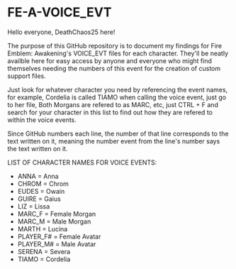 # FE-A-VOICE_EVT

Hello everyone, DeathChaos25 here!

The purpose of this GitHub repository is to document my findings for Fire Emblem: Awakening's VOICE_EVT files for each character.
They'll be neatly availble here for easy access by anyone and everyone who might find themselves needing
the numbers of this event for the creation of custom support files.

Just look for whatever character you need by referencing the event names, for example,
Cordelia is called TIAMO when calling the voice event, just go to her file, 
Both Morgans are refered to as MARC, etc, just CTRL + F and search for your character in this list 
to find out how they are refered to within the voice events.

Since GitHub numbers each line, the number of that line corresponds to the text written on it, 
meaning the number event from the line's number says the text written on it.

LIST OF CHARACTER NAMES FOR VOICE EVENTS:
- ANNA = Anna
- CHROM = Chrom
- EUDES = Owain
- GUIRE = Gaius
- LIZ = Lissa
- MARC_F = Female Morgan
- MARC_M = Male Morgan
- MARTH = Lucina
- PLAYER_F# = Female Avatar
- PLAYER_M# = Male Avatar
- SERENA = Severa
- TIAMO = Cordelia
